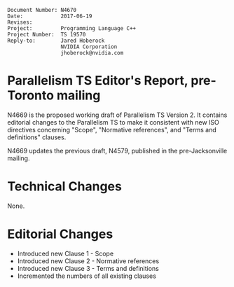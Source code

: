     Document Number: N4670
    Date:            2017-06-19
    Revises:
    Project:         Programming Language C++
    Project Number:  TS 19570
    Reply-to:        Jared Hoberock
                     NVIDIA Corporation
                     jhoberock@nvidia.com

# Parallelism TS Editor's Report, pre-Toronto mailing 

N4669 is the proposed working draft of Parallelism TS Version 2. It contains editorial changes to the Parallelism TS to make it consistent with new ISO directives concerning "Scope", "Normative references", and "Terms and definitions" clauses.

N4669 updates the previous draft, N4579, published in the pre-Jacksonville mailing.

# Technical Changes

None.

# Editorial Changes

* Introduced new Clause 1 - Scope
* Introduced new Clause 2 - Normative references
* Introduced new Clause 3 - Terms and definitions
* Incremented the numbers of all existing clauses

